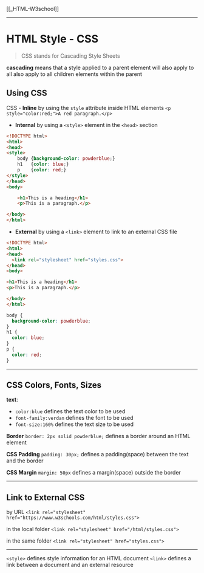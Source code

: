 [[_HTML-W3school]]




---

# HTML Style - CSS

> CSS stands for Cascading Style Sheets

__cascading__ means that a style applied to a parent element will also apply to all also apply to all children elements within the parent 


## Using CSS
CSS - __Inline__ by using the `style` attribute inside HTML elements
`<p style="color:red;">A red paragraph.</p>`


- __Internal__ by using a `<style>` element in the `<head>` section
```html
<!DOCTYPE html>
<html>
<head>
<style>
	body {background-color: powderblue;}
	h1   {color: blue;}
	p    {color: red;}
</style>
</head>
<body>

	<h1>This is a heading</h1>
	<p>This is a paragraph.</p>

</body>
</html>
```


- __External__ by using a `<link>` element to link to an external CSS file
```html
<!DOCTYPE html>
<html>
<head>
  <link rel="stylesheet" href="styles.css">
</head>
<body>

<h1>This is a heading</h1>
<p>This is a paragraph.</p>

</body>
</html>

```

```css
body {
  background-color: powderblue;
}
h1 {
  color: blue;
}
p {
  color: red;
}
```

---

## CSS Colors, Fonts, Sizes

__text__:
- `color:blue` defines the text color to be used
- `font-family:verdan` defines the font to be used
- `font-size:160%` defines the text size to be used


__Border__
`border: 2px solid powderblue;` defines a border around an HTML element


__CSS Padding__
`padding: 30px;` defines a padding(space) between the text and the border


__CSS Margin__
`margin: 50px` defines a margin(space) outside the border

---

##  Link to External CSS

by URL
`<link rel="stylesheet" href="https://www.w3schools.com/html/styles.css">`

in the local folder
`<link rel="stylesheet" href="/html/styles.css">`

in the same folder
`<link rel="stylesheet" href="styles.css">`

---

`<style>` defines style information for an HTML document
`<link>` defines a link between a document and an external resource








